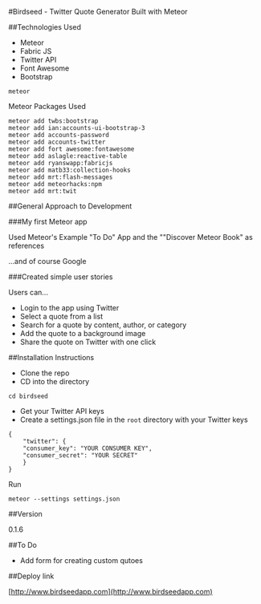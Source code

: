 #Birdseed - Twitter Quote Generator Built with Meteor

##Technologies Used

- Meteor
- Fabric JS
- Twitter API
- Font Awesome
- Bootstrap

```
meteor 
```

Meteor Packages Used

```
meteor add twbs:bootstrap
meteor add ian:accounts-ui-bootstrap-3
meteor add accounts-password
meteor add accounts-twitter
meteor add fort awesome:fontawesome
meteor add aslagle:reactive-table
meteor add ryanswapp:fabricjs
meteor add matb33:collection-hooks
meteor add mrt:flash-messages
meteor add meteorhacks:npm
meteor add mrt:twit
```

##General Approach to Development

###My first Meteor app

Used Meteor's Example "To Do" App and the ""Discover Meteor Book" as references

...and of course Google

###Created simple user stories

Users can...

* Login to the app using Twitter
* Select a quote from a list
* Search for a quote by content, author, or category
* Add the quote to a background image
* Share the quote on Twitter with one click

##Installation Instructions

- Clone the repo
- CD into the directory

```
cd birdseed
``` 
- Get your Twitter API keys
- Create a settings.json file in the ```root``` directory with your Twitter keys

```
{
	"twitter": {
    "consumer_key": "YOUR CONSUMER KEY",
    "consumer_secret": "YOUR SECRET"
    }
}

```
Run

```
meteor --settings settings.json
```

##Version

0.1.6

##To Do

- Add form for creating custom qutoes


##Deploy link

[http://www.birdseedapp.com](http://www.birdseedapp.com)

